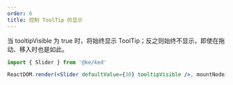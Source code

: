 ```yaml
---
order: 6
title: 控制 ToolTip 的显示
---
```


当 tooltipVisible 为 true 时，将始终显示 ToolTip；反之则始终不显示，即使在拖动、移入时也是如此。

```jsx
import { Slider } from '@ke/ked'

ReactDOM.render(<Slider defaultValue={30} tooltipVisible />, mountNode)
```
